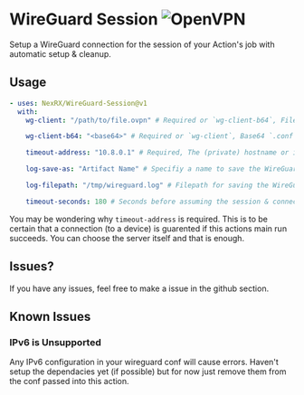 # WireGuard Session ![OpenVPN](https://www.wireguard.com/favicon.ico)

Setup a WireGuard connection for the session of your Action's job with automatic setup & cleanup.

## Usage

```yml
- uses: NexRX/WireGuard-Session@v1
  with:
    wg-client: "/path/to/file.ovpn" # Required or `wg-client-b64`, Filepath to a (`.conf`) client

    wg-client-b64: "<base64>" # Required or `wg-client`, Base64 `.conf` file contents

    timeout-address: "10.8.0.1" # Required, The (private) hostname or ip for timeout testing connection to

    log-save-as: "Artifact Name" # Specifiy a name to save the WireGuard logs as an artifact

    log-filepath: "/tmp/wireguard.log" # Filepath for saving the WireGuard logs to [Example is default]

    timeout-seconds: 180 # Seconds before assuming the session & connection has failed [Example is default]
```
You may be wondering why `timeout-address` is required. This is to be certain that a connection (to a device) is guarented if this actions main run succeeds. You can choose the server itself and that is enough.

## Issues?
If you have any issues, feel free to make a issue in the github section.

## Known Issues

### IPv6 is Unsupported 
Any IPv6 configuration in your wireguard conf will cause errors. Haven't setup the dependacies yet (if possible) but for now just remove them from the conf passed into this action.
